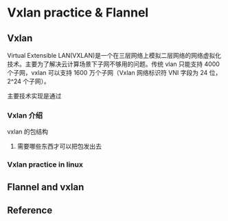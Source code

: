 # Vxlan practice & Flannel

## Vxlan

Virtual Extensible LAN(VXLAN)是一个在三层网络上模拟二层网络的网络虚拟化技术。主要为了解决云计算场景下子网不够用的问题。传统 vlan 只能支持 4000 个子网，vxlan 可以支持 1600 万个子网（Vxlan 网络标识符 VNI 字段为 24 位，2^24 个子网）。

主要技术实现是通过

### Vxlan 介绍

vxlan 的包结构

1. 需要哪些东西才可以把包发出去

### Vxlan practice in linux

## Flannel and vxlan

## Reference

